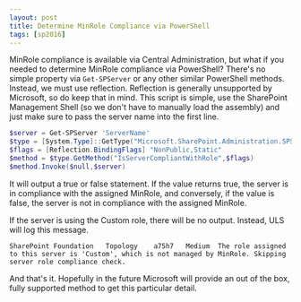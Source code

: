 ```yaml
---
layout: post
title: Determine MinRole Compliance via PowerShell
tags: [sp2016]
---
```


MinRole compliance is available via Central Administration, but what if you needed to determine MinRole compliance via PowerShell? There's no simple property via `Get-SPServer` or any other similar PowerShell methods. Instead, we must use reflection. Reflection is generally unsupported by Microsoft, so do keep that in mind. This script is simple, use the SharePoint Management Shell (so we don't have to manually load the assembly) and just make sure to pass the server name into the first line.

```powershell
$server = Get-SPServer 'ServerName'
$type = [System.Type]::GetType("Microsoft.SharePoint.Administration.SPServerRoleManager,Microsoft.SharePoint, Version=16.0.0.0, Culture=neutral, PublicKeyToken=71e9bce111e9429c")
$flags = [Reflection.BindingFlags] "NonPublic,Static"
$method = $type.GetMethod("IsServerCompliantWithRole",$flags)
$method.Invoke($null,$server)
```

It will output a true or false statement. If the value returns true, the server is in compliance with the assigned MinRole, and conversely, if the value is false, the server is not in compliance with the assigned MinRole.

If the server is using the Custom role, there will be no output. Instead, ULS will log this message.

```
SharePoint Foundation	Topology	a75h7	Medium	The role assigned to this server is 'Custom', which is not managed by MinRole. Skipping server role compliance check.
```

And that's it. Hopefully in the future Microsoft will provide an out of the box, fully supported method to get this particular detail.